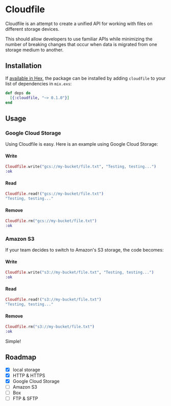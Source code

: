 # Cloudfile

Cloudfile is an attempt to create a unified API for working with files on
different storage devices.

This should allow developers to use familiar APIs while minimizing the number of
breaking changes that occur when data is migrated from one storage medium to
another.


## Installation

If [available in Hex](https://hex.pm/docs/publish), the package can be installed
by adding `cloudfile` to your list of dependencies in `mix.exs`:

```elixir
def deps do
  [{:cloudfile, "~> 0.1.0"}]
end
```


## Usage

### Google Cloud Storage

Using Cloudfile is easy. Here is an example using Google Cloud Storage:

#### Write

```elixir
Cloudfile.write("gcs://my-bucket/file.txt", "Testing, testing...")
:ok
```

#### Read

```elixir
Cloudfile.read!("gcs://my-bucket/file.txt")
"Testing, testing..."
```

#### Remove
```elixir
Cloudfile.rm("gcs://my-bucket/file.txt")
:ok
```

### Amazon S3
If your team decides to switch to Amazon's S3 storage, the code becomes:

#### Write

```elixir
Cloudfile.write("s3://my-bucket/file.txt", "Testing, testing...")
:ok
```

#### Read

```elixir
Cloudfile.read!("s3://my-bucket/file.txt")
"Testing, testing..."
```

#### Remove
```elixir
Cloudfile.rm("s3://my-bucket/file.txt")
:ok
```

Simple!


## Roadmap

 - [x] local storage
 - [x] HTTP & HTTPS
 - [x] Google Cloud Storage
 - [ ] Amazon S3
 - [ ] Box
 - [ ] FTP & SFTP
